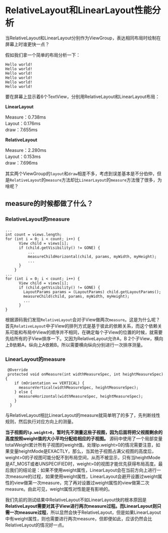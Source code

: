# RelativeLayout和LinearLayout性能分析

当RelativeLayout和LinearLayout分别作为ViewGroup，表达相同布局时绘制在屏幕上时谁更快一点？

假如我们拿一个简单的布局分析一下：

```
Hello world!
Hello world!
Hello world!
Hello world!
Hello world!
Hello world!
```

要在屏幕上显示着6个TextView，分别用RelativeLayout和LinearLayout布局：

**LinearLayout**

Measure：0.738ms  
Layout：0.176ms  
draw：7.655ms

**RelativeLayout**

Measure：2.280ms  
Layout：0.153ms  
draw：7.696ms

其实两个ViewGroup的`layout`和`draw`相差不多，考虑到误差基本是不分伯仲，但是`RelativeLayout`的`measure`方法却比`LinearLayout`的`measure`方法慢了很多，为啥呢？

## measure的时候都做了什么？

### RelativeLayout的measure

```
...
int count = views.length;
for (int i = 0; i < count; i++) {
      View child = views[i];
      if (child.getVisibility() != GONE) {
	      ...
          measureChildHorizontal(child, params, myWidth, myHeight);
          ...
      }
    }
...
for (int i = 0; i < count; i++) {
      View child = views[i];
      if (child.getVisibility() != GONE) {
        LayoutParams params = (LayoutParams) child.getLayoutParams();
        measureChild(child, params, myWidth, myHeight);
        ...
      }
}
```
根据源码我们发现`RelativeLayout`会对子View做两次`measure`。这是为什么呢？首先`RelativeLayout`中子View的排列方式是基于彼此的依赖关系，而这个依赖关系可能和布局中View的顺序并不相同，在确定每个子View的位置的时候，就需要先给所有的子View排序一下。又因为RelativeLayout允许A，B 2个子View，横向上B依赖A，纵向上A依赖B。所以需要横向纵向分别进行一次排序测量。

### LinearLayout的measure

```
 @Override
 protected void onMeasure(int widthMeasureSpec, int heightMeasureSpec) {
    if (mOrientation == VERTICAL) {
      measureVertical(widthMeasureSpec, heightMeasureSpec);
    } else {
      measureHorizontal(widthMeasureSpec, heightMeasureSpec);
    }
  }
```

与RelativeLayout相比LinearLayout的measure就简单明了的多了，先判断线性规则，然后执行对应方向上的测量。

**当子视图的`lp.weight>0`，暂时先不测量这些子视图，因为后面将把父视图剩余的高度按照weight值的大小平均分配给相应的子视图。** 源码中使用了一个局部变量totalWeight累计所有子视图的weight值。处理lp.weight>0的情况需要注意，如果变量heightMode是EXACTLY，那么，当其他子视图占满父视图的高度后，weight>0的子视图可能分配不到布局空间，从而不被显示，只有当heightMode是AT_MOST或者UNSPECIFIED时，weight>0的视图才能优先获得布局高度。最后我们的结论是：如果不使用weight属性，LinearLayout会在当前方向上进行一次measure的过程，如果使用weight属性，LinearLayout会避开设置过weight属性的view做第一次measure，完了再对设置过weight属性的view做第二次measure。由此可见，weight属性对性能是有影响的。

我们先前的测试结果中RelativeLayout不如LinearLayout快的根本原因是**RelativeLayout需要对其子View进行两次measure过程。而LinearLayout则只需一次measure过程**，所以显然会快于RelativeLayout，但是如果LinearLayout中有weight属性，则也需要进行两次measure，但即便如此，应该仍然会比RelativeLayout的情况好一点。


<!--stackedit_data:
eyJoaXN0b3J5IjpbMTY5NDcyMzQ5NF19
-->